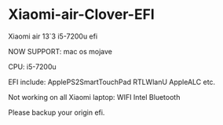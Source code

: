 # Xiaomi-air-Clover-EFI
Xiaomi air 13`3 i5-7200u efi

NOW SUPPORT: 
mac os mojave

CPU:
i5-7200u

EFI include:
ApplePS2SmartTouchPad
RTLWlanU
AppleALC
etc.

Not working on all Xiaomi laptop:
WIFI Intel
Bluetooth

Please backup your origin efi.

